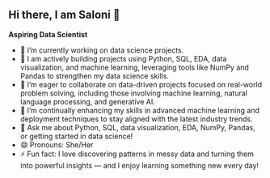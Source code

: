 ## Hi there, I am Saloni 👋

**Aspiring Data Scientist**


<!-- **saloni151/saloni151** is a ✨ _special_ ✨ repository because its `README.md` (this file) appears on your GitHub profile.
-->



- 🔭 I’m currently working on data science projects.
- 🌱 I am actively building projects using Python, SQL, EDA, data visualization, and machine learning, leveraging tools like NumPy and Pandas to strengthen my data science skills.
- 👯 I’m eager to collaborate on data-driven projects focused on real-world problem solving, including those involving machine learning, natural language processing, and generative AI.
- 🚀 I’m continually enhancing my skills in advanced machine learning and deployment techniques to stay aligned with the latest industry trends.
- 💬 Ask me about Python, SQL, data visualization, EDA, NumPy, Pandas, or getting started in data science!
- 😄 Pronouns: She/Her
- ⚡ Fun fact: I love discovering patterns in messy data and turning them into powerful insights — and I enjoy learning something new every day!

